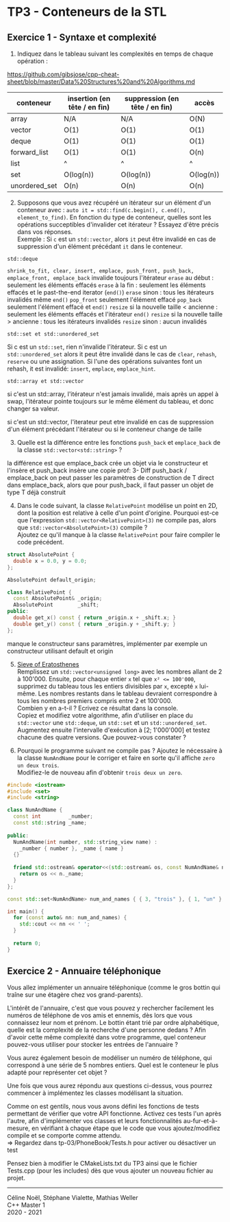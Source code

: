 # TP3 - Conteneurs de la STL

## Exercice 1 - Syntaxe et complexité

1. Indiquez dans le tableau suivant les complexités en temps de chaque opération :

https://github.com/gibsjose/cpp-cheat-sheet/blob/master/Data%20Structures%20and%20Algorithms.md

| conteneur    | insertion (en tête / en fin) | suppression (en tête / en fin) | accès |
|--------------|-----------|----------|-----------|
| array        | N/A       | N/A      |  O(N)     |
| vector       | O(1)      | O(1)     |  O(1)     | (vector insertion/suppression en fin constant, linéaire en tête)
| deque        | O(1)      | O(1)     |  O(1)     |
| forward_list | O(1)      | O(1)     |  O(n)     |
| list         |  ^        |   ^      |   ^       |
| set          | O(log(n)) | O(log(n))|  O(log(n))|
| unordered_set| O(n)      | O(n)     |  O(n)     |

2. Supposons que vous avez récupéré un itérateur sur un élément d'un conteneur avec : `auto it = std::find(c.begin(), c.end(), element_to_find)`.
En fonction du type de conteneur, quelles sont les opérations succeptibles d'invalider cet itérateur ? Essayez d'être précis dans vos réponses.\
Exemple : Si `c` est un `std::vector`, alors `it` peut être invalidé en cas de suppression d'un élément précédant `it` dans le conteneur.


`std::deque`

`shrink_to_fit, clear, insert, emplace, push_front, push_back, emplace_front, emplace_back` invalide toujours l'itérateur
`erase` au début : seulement les éléments effacés
`erase` à la fin : seulement les éléments effacés  et le past-the-end iterator (`end()`)
`erase` sinon : tous les itérateurs invalidés même `end()`
`pop_front` seulement l'élément effacé
`pop_back` seulement l'élément effacé et `end()`
`resize` si la nouvelle taille < ancienne : seulement les éléments effacés et l'itérateur `end()`
`resize` si la nouvelle taille > ancienne : tous les itérateurs invalidés
`resize` sinon : aucun invalidés

`std::set et std::unordered_set`

Si c est un `std::set`, rien n'invalide l'itérateur. Si c est un `std::unordered_set` alors it peut être invalidé dans le cas de `clear`, `rehash`, `reserve` ou une assignation. Si l'une des opérations suivantes font un rehash, it est invalidé: `insert`, `emplace`, `emplace_hint`.

`std::array et std::vector`

si c'est un std::array, l'itérateur n'est jamais invalidé, mais après un appel à swap, l'itérateur pointe toujours sur le même élément du tableau, et donc changer sa valeur.

si c'est un std::vector, l'iterateur peut etre invalidé en cas de suppression d'un élément précédant l'itérateur ou si le conteneur change de taille


3. Quelle est la différence entre les fonctions `push_back` et `emplace_back` de la classe `std::vector<std::string>` ?

la différence est que emplace_back crée un objet via le constructeur et l'insère et push_back insère une copie
prof:
3- Diff push_back / emplace_back  on peut passer les paramètres de construction de T direct dans emplace_back, alors que pour push_back, il faut passer un objet de type T déjà construit 

4. Dans le code suivant, la classe `RelativePoint` modélise un point en 2D, dont la position est relative à celle d'un point d'origine.
Pourquoi est-ce que l'expression `std::vector<RelativePoint>(3)` ne compile pas, alors que `std::vector<AbsolutePoint>(3)` compile ?\
Ajoutez ce qu'il manque à la classe `RelativePoint` pour faire compiler le code précédent.

```cpp
struct AbsolutePoint {
  double x = 0.0, y = 0.0;
};

AbsolutePoint default_origin;

class RelativePoint {
  const AbsolutePoint& _origin;
  AbsolutePoint        _shift;
public:
  double get_x() const { return _origin.x + _shift.x; }
  double get_y() const { return _origin.y + _shift.y; }
};
```

manque le constructeur sans paramètres, implémenter par exemple un constructeur utilisant default et origin


5. [Sieve of Eratosthenes](https://en.wikipedia.org/wiki/Sieve_of_Eratosthenes)\
Remplissez un `std::vector<unsigned long>` avec les nombres allant de 2 à 100'000. Ensuite, pour chaque entier `x` tel que `x² <= 100'000`, supprimez du tableau tous les entiers divisibles par `x`, excepté `x` lui-même. Les nombres restants dans le tableau devraient correspondre à tous les nombres premiers compris entre 2 et 100'000.\
Combien y en a-t-il ? Ecrivez ce résultat dans la console.\
Copiez et modifiez votre algorithme, afin d'utiliser en place du `std::vector` une `std::deque`, un `std::set` et un `std::unordered_set`. Augmentez ensuite l'intervalle d'exécution à \[2; 1'000'000\] et testez chacune des quatre versions. Que pouvez-vous constater ?

6. Pourquoi le programme suivant ne compile pas ? Ajoutez le nécessaire à la classe `NumAndName` pour le corriger et faire en sorte qu'il affiche `zero un deux trois`.\
Modifiez-le de nouveau afin d'obtenir `trois deux un zero`.

```cpp
#include <iostream>
#include <set>
#include <string>

class NumAndName {
  const int         _number;
  const std::string _name;
  
public:
  NumAndName(int number, std::string_view name) :
    _number { number }, _name { name }
  {}
  
  friend std::ostream& operator<<(std::ostream& os, const NumAndName& n) {
    return os << n._name;
  }
};

const std::set<NumAndName> num_and_names { { 3, "trois" }, { 1, "un" }, { 2, "deux" }, { 0, "zero" } };

int main() {
  for (const auto& nn: num_and_names) {
    std::cout << nn << ' ';
  }
  
  return 0;
}
```

## Exercice 2 - Annuaire téléphonique

Vous allez implémenter un annuaire téléphonique (comme le gros bottin qui traîne sur une étagère chez vos grand-parents).

L'intérêt de l'annuaire, c'est que vous pouvez y rechercher facilement les numéros de téléphone de vos amis et ennemis, dès lors que vous connaissez leur
nom et prénom. Le bottin étant trié par ordre alphabétique, quelle est la complexité de la recherche d'une personne dedans ?
Afin d'avoir cette même complexité dans votre programme, quel conteneur pouvez-vous utiliser pour stocker les entrées de l'annuaire ? 

Vous aurez également besoin de modéliser un numéro de téléphone, qui correspond à une série de 5 nombres entiers.
Quel est le conteneur le plus adapté pour représenter cet objet ?

Une fois que vous aurez répondu aux questions ci-dessus, vous pourrez commencer à implémentez les classes modélisant la situation.

Comme on est gentils, nous vous avons défini les fonctions de tests permettant de vérifier que votre API fonctionne.
Activez ces tests l'un après l'autre, afin d'implémenter vos classes et leurs fonctionnalités au-fur-et-à-mesure, en vérifiant à chaque étape que le code que vous
ajoutez/modifiez compile et se comporte comme attendu.\
=> Regardez dans tp-03/PhoneBook/Tests.h pour activer ou désactiver un test 

Pensez bien à modifier le CMakeLists.txt du TP3 ainsi que le fichier Tests.cpp (pour les includes) dès que vous ajouter un nouveau fichier au projet.

---

Céline Noël, Stéphane Vialette, Mathias Weller  
C++ Master 1    
2020 - 2021
